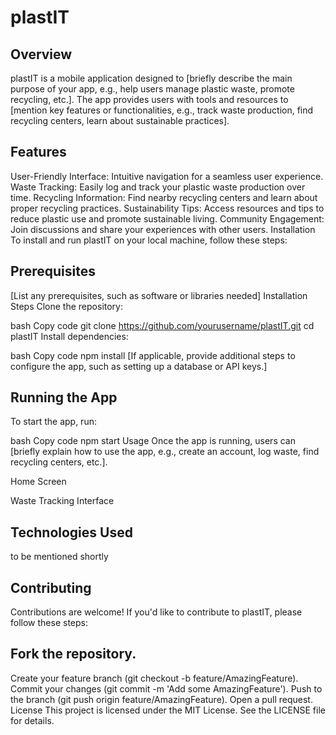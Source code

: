 # plastIT
## Overview
plastIT is a mobile application designed to [briefly describe the main purpose of your app, e.g., help users manage plastic waste, promote recycling, etc.]. The app provides users with tools and resources to [mention key features or functionalities, e.g., track waste production, find recycling centers, learn about sustainable practices].

## Features
User-Friendly Interface: Intuitive navigation for a seamless user experience.
Waste Tracking: Easily log and track your plastic waste production over time.
Recycling Information: Find nearby recycling centers and learn about proper recycling practices.
Sustainability Tips: Access resources and tips to reduce plastic use and promote sustainable living.
Community Engagement: Join discussions and share your experiences with other users.
Installation
To install and run plastIT on your local machine, follow these steps:

## Prerequisites
[List any prerequisites, such as software or libraries needed]
Installation Steps
Clone the repository:

bash
Copy code
git clone https://github.com/yourusername/plastIT.git
cd plastIT
Install dependencies:

bash
Copy code
npm install
[If applicable, provide additional steps to configure the app, such as setting up a database or API keys.]

## Running the App
To start the app, run:

bash
Copy code
npm start
Usage
Once the app is running, users can [briefly explain how to use the app, e.g., create an account, log waste, find recycling centers, etc.].


Home Screen

Waste Tracking Interface

## Technologies Used
to be mentioned shortly

## Contributing
Contributions are welcome! If you'd like to contribute to plastIT, please follow these steps:

## Fork the repository.
Create your feature branch (git checkout -b feature/AmazingFeature).
Commit your changes (git commit -m 'Add some AmazingFeature').
Push to the branch (git push origin feature/AmazingFeature).
Open a pull request.
License
This project is licensed under the MIT License. See the LICENSE file for details.
